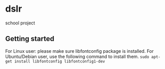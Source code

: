 # dslr
school project
## Getting started
For Linux user: please make sure libfontconfig package is installed.
For Ubuntu/Debian user, use the following command to install them.
```sudo apt-get install libfontconfig libfontconfig1-dev```
